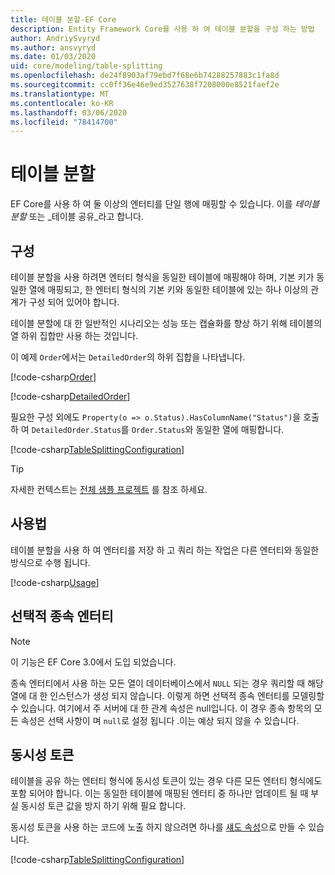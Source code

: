 ```yaml
---
title: 테이블 분할-EF Core
description: Entity Framework Core를 사용 하 여 테이블 분할을 구성 하는 방법
author: AndriySvyryd
ms.author: ansvyryd
ms.date: 01/03/2020
uid: core/modeling/table-splitting
ms.openlocfilehash: de24f8903af79ebd7f68e6b74288257883c1fa8d
ms.sourcegitcommit: cc0ff36e46e9ed3527638f7208000e8521faef2e
ms.translationtype: MT
ms.contentlocale: ko-KR
ms.lasthandoff: 03/06/2020
ms.locfileid: "78414700"
---
```

# <a name="table-splitting"></a>테이블 분할

EF Core를 사용 하 여 둘 이상의 엔터티를 단일 행에 매핑할 수 있습니다. 이를 _테이블 분할_ 또는 _테이블 공유_라고 합니다.

## <a name="configuration"></a>구성

테이블 분할을 사용 하려면 엔터티 형식을 동일한 테이블에 매핑해야 하며, 기본 키가 동일한 열에 매핑되고, 한 엔터티 형식의 기본 키와 동일한 테이블에 있는 하나 이상의 관계가 구성 되어 있어야 합니다.

테이블 분할에 대 한 일반적인 시나리오는 성능 또는 캡슐화를 향상 하기 위해 테이블의 열 하위 집합만 사용 하는 것입니다.

이 예제 `Order`에서는 `DetailedOrder`의 하위 집합을 나타냅니다.

[!code-csharp[Order](../../../samples/core/Modeling/TableSplitting/Order.cs?name=Order)]

[!code-csharp[DetailedOrder](../../../samples/core/Modeling/TableSplitting/DetailedOrder.cs?name=DetailedOrder)]

필요한 구성 외에도 `Property(o => o.Status).HasColumnName("Status")`을 호출 하 여 `DetailedOrder.Status`를 `Order.Status`와 동일한 열에 매핑합니다.

[!code-csharp[TableSplittingConfiguration](../../../samples/core/Modeling/TableSplitting/TableSplittingContext.cs?name=TableSplitting)]

> [!TIP]
> 자세한 컨텍스트는 [전체 샘플 프로젝트](https://github.com/dotnet/EntityFramework.Docs/tree/master/samples/core/Modeling/TableSplitting) 를 참조 하세요.

## <a name="usage"></a>사용법

테이블 분할을 사용 하 여 엔터티를 저장 하 고 쿼리 하는 작업은 다른 엔터티와 동일한 방식으로 수행 됩니다.

[!code-csharp[Usage](../../../samples/core/Modeling/TableSplitting/Program.cs?name=Usage)]

## <a name="optional-dependent-entity"></a>선택적 종속 엔터티

> [!NOTE]
> 이 기능은 EF Core 3.0에서 도입 되었습니다.

종속 엔터티에서 사용 하는 모든 열이 데이터베이스에서 `NULL` 되는 경우 쿼리할 때 해당 열에 대 한 인스턴스가 생성 되지 않습니다. 이렇게 하면 선택적 종속 엔터티를 모델링할 수 있습니다. 여기에서 주 서버에 대 한 관계 속성은 null입니다. 이 경우 종속 항목의 모든 속성은 선택 사항이 며 `null`로 설정 됩니다 .이는 예상 되지 않을 수 있습니다.

## <a name="concurrency-tokens"></a>동시성 토큰

테이블을 공유 하는 엔터티 형식에 동시성 토큰이 있는 경우 다른 모든 엔터티 형식에도 포함 되어야 합니다. 이는 동일한 테이블에 매핑된 엔터티 중 하나만 업데이트 될 때 부실 동시성 토큰 값을 방지 하기 위해 필요 합니다.

동시성 토큰을 사용 하는 코드에 노출 하지 않으려면 하나를 [섀도 속성](xref:core/modeling/shadow-properties)으로 만들 수 있습니다.

[!code-csharp[TableSplittingConfiguration](../../../samples/core/Modeling/TableSplitting/TableSplittingContext.cs?name=ConcurrencyToken&highlight=2)]
